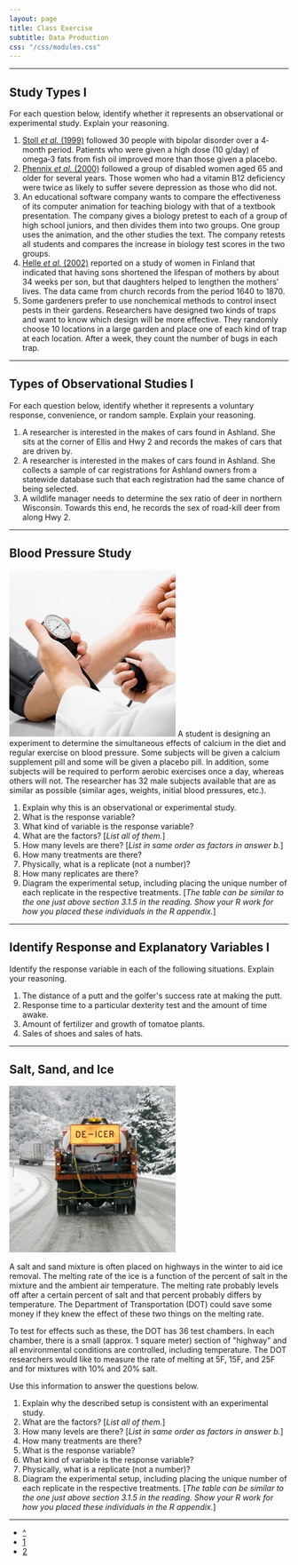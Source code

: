```yaml
---
layout: page
title: Class Exercise
subtitle: Data Production
css: "/css/modules.css"
---
```


----

## Study Types I
For each question below, identify whether it represents an observational or experimental study. Explain your reasoning.

1. [Stoll *et al.* (1999)](http://www.ncbi.nlm.nih.gov/pubmed/10232294) followed 30 people with bipolar disorder over a 4‐month period.  Patients who were given a high dose (10 g/day) of omega‐3 fats from fish oil improved more than those given a placebo. 
1. [Phennix *et al.* (2000)](http://ajp.psychiatryonline.org/doi/abs/10.1176/appi.ajp.157.5.715) followed a group of disabled women aged 65 and older for several years.  Those women who had a vitamin B12 deficiency were twice as likely to suffer severe depression as those who did not. 
1. An educational software company wants to compare the effectiveness of its computer animation for teaching biology with that of a textbook presentation.  The company gives a biology pretest to each of a group of high school juniors, and then divides them into two groups.  One group uses the animation, and the other studies the text.  The company retests all students and compares the increase in biology test scores in the two groups.
1. [Helle *et al.* (2002)](http://www.sciencemag.org/content/296/5570/1085.full?ijkey=4842612ad61bcf9386845ff5a129be9ae15c158f&keytype2=tf_ipsecsha) reported on a study of women in Finland that indicated that having sons shortened the lifespan of mothers by about 34 weeks per son, but that daughters helped to lengthen the mothers’ lives. The data came from church records from the period 1640 to 1870.
1. Some gardeners prefer to use nonchemical methods to control insect pests in their gardens. Researchers have designed two kinds of traps and want to know which design will be more effective. They randomly choose 10 locations in a large garden and place one of each kind of trap at each location. After a week, they count the number of bugs in each trap.

----

## Types of Observational Studies I
For each question below, identify whether it represents a voluntary response, convenience, or random sample. Explain your reasoning.

1. A researcher is interested in the makes of cars found in Ashland.  She sits at the corner of Ellis and Hwy 2 and records the makes of cars that are driven by.
1. A researcher is interested in the makes of cars found in Ashland.  She collects a sample of car registrations for Ashland owners from a statewide database such that each registration had the same chance of being selected.
1. A wildlife manager needs to determine the sex ratio of deer in northern Wisconsin.  Towards this end, he records the sex of road-kill deer from along Hwy 2.

----

## Blood Pressure Study
<img src="zimgs/bloodpressure.jpg" alt="Blood Pressure" class="img-right">
A student is designing an experiment to determine the simultaneous effects of calcium in the diet and regular exercise on blood pressure.  Some subjects will be given a calcium supplement pill and some will be given a placebo pill.  In addition, some subjects will be required to perform aerobic exercises once a day, whereas others will not.  The researcher has 32 male subjects available that are as similar as possible (similar ages, weights, initial blood pressures, etc.).

1. Explain why this is an observational or experimental study.
1. What is the response variable?
1. What kind of variable is the response variable?
1. What are the factors? [*List all of them.*]
1. How many levels are there? [*List in same order as factors in answer b.*]
1. How many treatments are there?
1. Physically, what is a replicate (not a number)?
1. How many replicates are there?
1. Diagram the experimental setup, including placing the unique number of each replicate in the respective treatments. [*The table can be similar to the one just above section 3.1.5 in the reading. Show your R work for how you placed these individuals in the R appendix.*]

----

## Identify Response and Explanatory Variables I

Identify the response variable in each of the following situations. Explain your reasoning.

1. The distance of a putt and the golfer's success rate at making the putt.
1. Response time to a particular dexterity test and the amount of time awake.
1. Amount of fertilizer and growth of tomatoe plants.
1. Sales of shoes and sales of hats.

----

## Salt, Sand, and Ice
<img src="zimgs/deicer.jpg" alt="De-icer Truck" class="img-right">

A salt and sand mixture is often placed on highways in the winter to aid ice removal. The melting rate of the ice is a function of the percent of salt in the mixture and the ambient air temperature. The melting rate probably levels off after a certain percent of salt and that percent probably differs by temperature. The Department of Transportation (DOT) could save some money if they knew the effect of these two things
on the melting rate.

To test for effects such as these, the DOT has 36 test chambers. In each chamber, there is a small (approx. 1 square meter) section of "highway" and all environmental conditions are controlled, including temperature. The DOT researchers would like to measure the rate of melting at 5F, 15F, and 25F and for mixtures with 10% and 20% salt.

Use this information to answer the questions below.

1. Explain why the described setup is consistent with an experimental study.
1. What are the factors? [*List all of them.*]
1. How many levels are there? [*List in same order as factors in answer b.*]
1. How many treatments are there?
1. What is the response variable?
1. What kind of variable is the response variable?
1. Physically, what is a replicate (not a number)?
1. Diagram the experimental setup, including placing the unique number of each replicate in the respective treatments. [*The table can be similar to the one just above section 3.1.5 in the reading. Show your R work for how you placed these individuals in the R appendix.*]

----

<div class="text-center">
<ul class="pagination pagination-lg">
  <li><a href="../DataProduction.html">^</a></li>
  <li class="active"><a href="#">1</a></li>
  <li><a href="DataProduction_CE2.html">2</a></li>
</ul>
